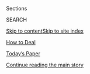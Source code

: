 <div id="app">

<div>

<div class="NYTAppHideMasthead css-zz1s19 e1suatyy0">

<div class="section css-ui9rw0 e1suatyy2">

<div class="css-11hrj97 er09x8g0">

<div class="css-6n7j50">

</div>

<span class="css-1dv1kvn">Sections</span>

<div class="css-10488qs">

<span class="css-1dv1kvn">SEARCH</span>

</div>

[Skip to content](#site-content)[Skip to site index](#site-index)

</div>

<div id="masthead-section-label" class="css-1fnb9ct eaxe0e00">

[How to
Deal](https://www.nytimes.com/spotlight/how-to-deal)

</div>

<div class="css-10698na e1huz5gh0">

</div>

</div>

<div id="masthead-bar-one" class="section hasLinks css-15hmgas e1csuq9d3">

<div class="css-uqyvli e1csuq9d0">

</div>

<div class="css-1uqjmks e1csuq9d1">

</div>

<div class="css-9e9ivx">

[](https://myaccount.nytimes.com/auth/login?response_type=cookie&client_id=vi)

</div>

<div class="css-1bvtpon e1csuq9d2">

[Today’s Paper](https://www.nytimes.com/section/todayspaper)

</div>

</div>

</div>

</div>

<div data-aria-hidden="false">

<div id="site-content" data-role="main">

<div id="top-wrapper" class="css-15p45cc eaca97t0" type="top">

<div id="top-slug" class="css-19x0jxb eaca97t1" hidden="">

Advertisement

</div>

[Continue reading the main
story](#after-top)

<div class="ad top-wrapper" style="text-align:center;height:100%;display:block;min-height:90px">

<div id="top" class="place-ad" data-position="top" data-size-key="top">

</div>

</div>

<div id="after-top">

</div>

</div>

<div id="collection-how-to-deal" class="section css-15h4p1b e9abtgs0">

<div class="css-1j21atc e1svk9qx1">

<div class="css-fmiefx e1svk9qx2">

<div class="css-1hk7r2m eu54l5x0">

<div id="sponsor-wrapper" class="css-7a1pgi eaca97t0" type="sponsor" hidden="">

<div id="sponsor-slug" class="css-1l4mleb eaca97t1" hidden="">

Supported by

</div>

[Continue reading the main
story](#after-sponsor)

<div id="sponsor" class="ad sponsor-wrapper" style="text-align:left;height:100%;display:block">

</div>

<div id="after-sponsor">

</div>

</div>

</div>

### <span class="css-hue6tr ezz4tcd1">[At Home](/spotlight/at-home)</span>

</div>

<div class="css-nfcc9b e1svk9qx3">

<div class="css-vl9dhg e1svk9qx5">

<div class="css-1nrhkj6 e1svk9qx6">

# How to Deal

<div class="follow-button-placeholder" data-collection-id="">

</div>

<div class="css-d8bdto" data-role="toolbar" data-aria-label="Social Media Share buttons, Save button, and Comments Panel with current comment count" data-testid="share-tools">

  - 
  - 
  - 
  - 
    
    <div class="css-6n7j50">
    
    </div>

</div>

</div>

</div>

</div>

<div id="subheader-wrapper" class="css-1kieyps eaca97t0" type="subheader">

<div id="subheader-slug" class="css-1tag3rd eaca97t1">

Advertisement

</div>

[Continue reading the main
story](#after-subheader)

<div id="subheader" class="ad subheader-wrapper" style="text-align:center;height:100%;display:block">

</div>

<div id="after-subheader">

</div>

</div>

</div>

<div class="css-4svvz1 ekkqrpp0">

<div id="collection-highlights-container" class="section css-18l1u7x e46isfb1">

<div class="css-zk12ih ef6si7p0">

1.  ![<span class="css-1hhnwbi e1oaj3zl2"><span class="css-1dv1kvn">Credit</span>September
    Dawn Bottoms/The New York
    Times</span>](https://static01.nyt.com/images/2020/07/28/fashion/00CovidSpreadingWeddings1/00CovidSpreadingWeddings1-videoLarge.jpg)
    
    <div class="css-10wtrbd">
    
    ## [Weddings as a Coronavirus Super-Spreader Worry](/2020/08/04/fashion/weddings/weddings-as-covid-super-spreaders.html)
    
    Despite precautions, the coronavirus has swept through a number of
    weddings, large and small, infecting guests and
    vendors.
    
    <span class="css-me3p27"></span><span class="css-1dydysp e4e4i5l3"></span><span class="css-9voj2j">By
    <span class="css-1baulvz last-byline" itemprop="name">Alyson
    Krueger</span></span>
    
    </div>

2.  ### good question
    
    ![<span class="css-1hhnwbi e1oaj3zl2"><span class="css-1dv1kvn">Credit</span>Randall
    Munroe</span>](https://static01.nyt.com/images/2020/08/04/science/00SCI-MUNROE-ROOM-promo/00SCI-MUNROE-ROOM-promo-videoLarge.jpg)
    
    <div class="css-10wtrbd">
    
    ## [How Hot Is Too Hot?](/2020/08/04/science/randall-munroe-xkcd-temperature.html)
    
    The human body can survive at surprisingly high temperatures, so
    long as you’re prepared to
    sweat.
    
    <span class="css-me3p27"></span><span class="css-1dydysp e4e4i5l3"></span><span class="css-9voj2j">By
    <span class="css-1baulvz last-byline" itemprop="name">Randall
    Munroe</span></span>
    
    </div>

3.  ![<span class="css-1hhnwbi e1oaj3zl2"><span class="css-1dv1kvn">Credit</span>Getty
    Images</span>](https://static01.nyt.com/images/2020/08/04/well/04sharenting/04sharenting-videoLarge.jpg)
    
    <div class="css-10wtrbd">
    
    ## [Why Parents Should Pause Before Oversharing Online](/2020/08/04/well/family/parents-social-media-privacy.html)
    
    As social media comes of age, will we regret all the information we
    revealed about our families during its early
    years?
    
    <span class="css-me3p27"></span><span class="css-1dydysp e4e4i5l3"></span><span class="css-9voj2j">By
    <span class="css-1baulvz last-byline" itemprop="name">Stacey
    Steinberg</span></span>
    
    </div>

4.  ![<span class="css-1hhnwbi e1oaj3zl2"><span class="css-1dv1kvn">Credit</span>Kennedi
    Carter for The New York
    Times</span>](https://static01.nyt.com/images/2020/08/04/business/04borrow1/04borrow1-videoLarge-v2.jpg)
    
    <div class="css-10wtrbd">
    
    ## [Interest Rates Are Low, but Loans Are Harder to Get. Here’s Why.](/2020/08/04/your-money/mortgage-loans-credit-cards-coronavirus.html)
    
    Banks have tightened standards, becoming more choosy about their
    borrowers and asking a lot of
    questions.
    
    <span class="css-me3p27"></span><span class="css-1dydysp e4e4i5l3"></span><span class="css-9voj2j">By
    <span class="css-1baulvz last-byline" itemprop="name">Tara Siegel
    Bernard</span></span>
    
    </div>

</div>

<div class="css-1xdhyk6 e46isfb0">

<div class="css-zk12ih ef6si7p0">

1.  ![<span class="css-1hhnwbi e1oaj3zl2"><span class="css-1dv1kvn">Credit</span></span>](https://static01.nyt.com/images/2020/08/03/autossell/diversetoys-still/diversetoys-still-videoLarge.jpg)
    
    <div class="css-10wtrbd">
    
    ## [How to Diversify Your Toy Box](/2020/08/03/parenting/multiracial-toys-diversity-play.html)
    
    Ways to create a multiracial and multicultural spectrum in a child’s
    activities and
    toys.
    
    <span class="css-me3p27"></span><span class="css-1dydysp e4e4i5l3"></span><span class="css-9voj2j">By
    <span class="css-1baulvz last-byline" itemprop="name">Shanicia
    Boswell</span></span>
    
    </div>

2.  ![<span class="css-1hhnwbi e1oaj3zl2"><span class="css-1dv1kvn">Credit</span>Jeremy
    and Claire Weiss for The New York
    Times</span>](https://static01.nyt.com/images/2020/08/06/fashion/03BACKORDER1/03BACKORDER1-videoLarge.jpg)
    
    <div class="css-10wtrbd">
    
    ## [The New Panic Buys: Kayaks, Pools, Tents and Trampolines](/2020/08/04/style/outdoor-camping-gear-pools-backordered.html)
    
    Americans seeking getaways (or staycations) in the pandemic are
    putting outdoor retailers in a supply
    crunch.
    
    <span class="css-me3p27"></span><span class="css-1dydysp e4e4i5l3"></span><span class="css-9voj2j">By
    <span class="css-1baulvz last-byline" itemprop="name">John
    Herrman</span></span>
    
    </div>

3.  ![<span class="css-1hhnwbi e1oaj3zl2"><span class="css-1dv1kvn">Credit</span>Aubrey
    Trinnaman for The New York
    Times</span>](https://static01.nyt.com/images/2020/02/28/multimedia/6parenting-polyamory/merlin_169675530_0daa7c39-bf76-4a11-9327-f5784bef4455-videoLarge.jpg)
    
    <div class="css-10wtrbd">
    
    ## [The Challenges of Polyamorous Parenting](/2020/08/04/parenting/polyamorous-parenting.html)
    
    Starting a family with more than two parents can present legal and
    social pitfalls. Here’s how some parents are making it
    work.
    
    <span class="css-me3p27"></span><span class="css-1dydysp e4e4i5l3"></span><span class="css-9voj2j">By
    <span class="css-1baulvz last-byline" itemprop="name">Cynthia
    McKelvey</span></span>
    
    </div>

4.  ![<span class="css-1hhnwbi e1oaj3zl2"><span class="css-1dv1kvn">Credit</span>James
    Steinberg</span>](https://static01.nyt.com/images/2020/08/04/science/04BAYES-illo/04BAYES-illo-videoLarge.jpg)
    
    <div class="css-10wtrbd">
    
    ## [How to Think Like an Epidemiologist](/2020/08/04/science/coronavirus-bayes-statistics-math.html)
    
    Don’t worry, a little Bayesian analysis won’t hurt
    you.
    
    <span class="css-me3p27"></span><span class="css-1dydysp e4e4i5l3"></span><span class="css-9voj2j">By
    <span class="css-1baulvz last-byline" itemprop="name">Siobhan
    Roberts</span></span>
    
    </div>

</div>

</div>

</div>

<div id="mid1-wrapper" class="css-1mn4oms eaca97t0" type="rank">

<div id="mid1-slug" class="css-1tag3rd eaca97t1">

Advertisement

</div>

[Continue reading the main
story](#after-mid1)

<div id="mid1" class="ad mid1-wrapper" style="text-align:center;height:100%;display:block">

</div>

<div id="after-mid1">

</div>

</div>

</div>

<div class="css-185go5a e1o5byef0">

<div class="css-15cbhtu">

  - [Latest](#stream-panel)
  - <span class="css-6n7j50">Search</span>
    <div class="control">
    <div class="label-container css-1dv1kvn">
    Search
    </div>
    <div class="css-wm4t3d">
    **<span id="clear-search-input" class="css-1dv1kvn">Clear this text
    input</span>
    </div>
    </div>
    <span class="css-1iovbfw"></span>

<div id="stream-panel" class="section css-8msx5b e1jz0cab1">

<div class="css-13mho3u">

1.  
    
    <div class="css-1cp3ece">
    
    <div class="css-1l4spti">
    
    [](/2020/08/01/arts/design/virus-design-objects.html)
    
    <div class="css-79elbk">
    
    ![](https://static01.nyt.com/images/2020/07/31/arts/31surfacing-virus-souvenirs3-13/31surfacing-virus-souvenirs3-13-thumbWide.png?quality=75&auto=webp&disable=upscale)
    
    </div>
    
    ## The Strange Lives of Objects in the Coronavirus Era
    
    The pandemic has inspired a flurry of new and novel items — and
    given ordinary ones new meanings.
    
    <div class="css-1nqbnmb ea5icrr0">
    
    By <span class="css-1n7hynb">Sophie Haigney <span>and</span> Peter
    Arkle</span>
    
    </div>
    
    </div>
    
    <div class="css-1lc2l26 e1xfvim33">
    
    </div>
    
    </div>

2.  
    
    <div class="css-1cp3ece">
    
    <div class="css-1l4spti">
    
    [](/2020/08/01/style/wealthy-rich-parents-coronavirus-schools-hamptons.html)
    
    <div class="css-79elbk">
    
    ![](https://static01.nyt.com/images/2020/08/02/fashion/02HAMPTONS-SCHOOL1/02HAMPTONS-SCHOOL1-thumbWide.jpg?quality=75&auto=webp&disable=upscale)
    
    </div>
    
    ## The Little Fraught Schoolhouse
    
    New York parents of means are seeking less congested classrooms near
    their second homes in the Hamptons and Hudson Valley. Not everyone
    is happy about this.
    
    <div class="css-1nqbnmb ea5icrr0">
    
    By <span class="css-1n7hynb">Alex
    Williams</span>
    
    </div>
    
    </div>
    
    <div class="css-1lc2l26 e1xfvim33">
    
    </div>
    
    </div>

3.  
    
    <div class="css-1cp3ece">
    
    <div class="css-1l4spti">
    
    [](/2020/07/31/arts/quarantine-parenting-art.html)
    
    <div class="css-79elbk">
    
    ![](https://static01.nyt.com/images/2020/08/02/arts/02diary-project-kleon-02/02diary-project-kleon-02-thumbWide.jpg?quality=75&auto=webp&disable=upscale)
    
    </div>
    
    ## The Unschooled Artists
    
    Taking lessons in creativity from my kids.
    
    <div class="css-1nqbnmb ea5icrr0">
    
    By <span class="css-1n7hynb">Austin
    Kleon</span>
    
    </div>
    
    </div>
    
    <div class="css-1lc2l26 e1xfvim33">
    
    </div>
    
    </div>

4.  
    
    <div class="css-1cp3ece">
    
    <div class="css-1l4spti">
    
    [](/2020/07/25/business/the-great-au-pair-rush.html)
    
    <div class="css-79elbk">
    
    ![](https://static01.nyt.com/images/2020/07/26/business/26aupairsjp/merlin_174871512_b1de58df-100c-4682-881e-d26acdceb4b6-thumbWide.jpg?quality=75&auto=webp&disable=upscale)
    
    </div>
    
    ## The Great Au Pair Rush
    
    When the Trump administration shut the borders to many new au pairs,
    those already in the country found they had something new: options.
    
    <div class="css-1nqbnmb ea5icrr0">
    
    By <span class="css-1n7hynb">Jordan
    Salama</span>
    
    </div>
    
    </div>
    
    <div class="css-1lc2l26 e1xfvim33">
    
    </div>
    
    </div>

5.  
    
    <div class="css-1cp3ece">
    
    <div class="css-1l4spti">
    
    [](/2020/07/24/parenting/summer-staycation-coronavirus.html)
    
    <div class="css-79elbk">
    
    ![](https://static01.nyt.com/images/2020/07/24/multimedia/24-par-vacation-city/24-par-vacation-city-thumbWide.jpg?quality=75&auto=webp&disable=upscale)
    
    </div>
    
    ## Making the Most of a Pandemic Staycation
    
    Families who stayed put in cities during the pandemic are
    rediscovering new ways to appreciate their neighborhoods and even
    their homes.
    
    <div class="css-1nqbnmb ea5icrr0">
    
    By <span class="css-1n7hynb">Christina
    Caron</span>
    
    </div>
    
    </div>
    
    <div class="css-1lc2l26 e1xfvim33">
    
    </div>
    
    </div>

6.  
    
    <div class="css-1cp3ece">
    
    <div class="css-1l4spti">
    
    [](/article/paper-wasps-yellowjackets.html)
    
    <div class="css-79elbk">
    
    ![](https://static01.nyt.com/images/2020/07/20/science/20SCI-WASPS1/20SCI-WASPS1-thumbWide.jpg?quality=75&auto=webp&disable=upscale)
    
    </div>
    
    ## There Are Wasps in the Yard. You’d Better Get to Know Them.
    
    They buzz. They hover. Sometimes they sting. But how much do you
    really know about these insects that can menace our summers?
    
    <div class="css-1nqbnmb ea5icrr0">
    
    By <span class="css-1n7hynb">Cara
    Giaimo</span>
    
    </div>
    
    </div>
    
    <div class="css-1lc2l26 e1xfvim33">
    
    </div>
    
    </div>

7.  
    
    <div class="css-1cp3ece">
    
    <div class="css-1l4spti">
    
    [](/2020/07/19/arts/design/swipe-right-buy-basquiat.html)
    
    <div class="css-79elbk">
    
    ![](https://static01.nyt.com/images/2020/07/19/arts/19AuctionApp2/19AuctionApp2-thumbWide.jpg?quality=75&auto=webp&disable=upscale)
    
    </div>
    
    ## To Buy This Basquiat, Swipe Right
    
    The auction veteran Loic Gouzer is selling major works of art on his
    new app.
    
    <div class="css-1nqbnmb ea5icrr0">
    
    By <span class="css-1n7hynb">Robin
    Pogrebin</span>
    
    </div>
    
    </div>
    
    <div class="css-1lc2l26 e1xfvim33">
    
    </div>
    
    </div>

8.  
    
    <div class="css-1cp3ece">
    
    <div class="css-1l4spti">
    
    [](/2020/07/18/at-home/coronavirus-pandemic-dating.html)
    
    <div class="css-79elbk">
    
    ![](https://static01.nyt.com/images/2020/07/19/multimedia/19AH-dating-illo/19AH-dating-illo-thumbWide.jpg?quality=75&auto=webp&disable=upscale)
    
    </div>
    
    ## The New Rules of Dating
    
    Some people are single and ready to mingle (or … more than that),
    even amid a global pandemic. Here are some tips for doing so safely.
    
    <div class="css-1nqbnmb ea5icrr0">
    
    By <span class="css-1n7hynb">Courtney
    Rubin</span>
    
    </div>
    
    </div>
    
    <div class="css-1lc2l26 e1xfvim33">
    
    </div>
    
    </div>

9.  
    
    <div class="css-1cp3ece">
    
    <div class="css-1l4spti">
    
    [](/2020/07/18/at-home/coronavirus-breathing-exercises.html)
    
    <div class="css-79elbk">
    
    ![](https://static01.nyt.com/images/2020/07/19/multimedia/19ah-breathe/19ah-breathe-thumbWide.jpg?quality=75&auto=webp&disable=upscale)
    
    </div>
    
    ## Breathe Better With These Nine Exercises
    
    “You can’t be truly healthy unless you’re breathing correctly.”
    
    <div class="css-1nqbnmb ea5icrr0">
    
    By <span class="css-1n7hynb">Kelly DiNardo</span>
    
    </div>
    
    <div class="css-185051n">
    
    [Leer en
    español](https://www.nytimes.com/es/2020/07/27/espanol/respira-mejor-con-estos-nueve-ejercicios.html "Read in Spanish")
    
    </div>
    
    </div>
    
    <div class="css-1lc2l26 e1xfvim33">
    
    </div>
    
    </div>

10. 
    
    <div class="css-1cp3ece">
    
    <div class="css-1l4spti">
    
    [](/2020/07/17/fashion/jewelry-instagram-buying-online.html)
    
    <div class="css-79elbk">
    
    ![](https://static01.nyt.com/images/2020/07/18/multimedia/18instabuying-illo/18instabuying-illo-thumbWide.jpg?quality=75&auto=webp&disable=upscale)
    
    </div>
    
    ## Buying Fine Jewelry on Instagram (Without Tears)
    
    Eager to order a new sparkler? Here are some tips to help make it a
    pleasant experience.
    
    <div class="css-1nqbnmb ea5icrr0">
    
    By <span class="css-1n7hynb">Libby Banks</span>
    
    </div>
    
    </div>
    
    <div class="css-1lc2l26 e1xfvim33">
    
    </div>
    
    </div>

<div class="css-13mho3u">

<div class="css-1t62hi8">

<div class="css-1stvaey">

Show
More

<div>

<div style="border:0;clip:rect(0 0 0 0);height:1px;margin:-1px;overflow:hidden;white-space:nowrap;padding:0;width:1px;position:absolute" data-role="log" data-aria-live="assertive">

</div>

<div style="border:0;clip:rect(0 0 0 0);height:1px;margin:-1px;overflow:hidden;white-space:nowrap;padding:0;width:1px;position:absolute" data-role="log" data-aria-live="assertive">

</div>

<div style="border:0;clip:rect(0 0 0 0);height:1px;margin:-1px;overflow:hidden;white-space:nowrap;padding:0;width:1px;position:absolute" data-role="log" data-aria-live="polite">

</div>

<div style="border:0;clip:rect(0 0 0 0);height:1px;margin:-1px;overflow:hidden;white-space:nowrap;padding:0;width:1px;position:absolute" data-role="log" data-aria-live="polite">

</div>

</div>

</div>

</div>

</div>

</div>

<div class="css-g6hk37 supplemental">

<div id="mid2-wrapper" class="css-10wkyv7 eaca97t0" type="lede">

<div id="mid2-slug" class="css-1tag3rd eaca97t1">

Advertisement

</div>

[Continue reading the main
story](#after-mid2)

<div id="mid2" class="ad mid2-wrapper" style="text-align:center;height:100%;display:block;min-height:250px">

</div>

<div id="after-mid2">

</div>

</div>

<div id="mktg-wrapper" class="css-oxle51 eaca97t0" type="mktg">

<div id="mktg-slug" class="css-1tag3rd eaca97t1">

Advertisement

</div>

[Continue reading the main
story](#after-mktg)

<div id="mktg" class="ad mktg-wrapper" style="text-align:center;height:100%;display:block">

</div>

<div id="after-mktg">

</div>

</div>

</div>

</div>

</div>

</div>

</div>

</div>

## Site Index

<div>

</div>

## Site Information Navigation

  - [© <span>2020</span> <span>The New York Times
    Company</span>](https://help.nytimes.com/hc/en-us/articles/115014792127-Copyright-notice)

<!-- end list -->

  - [NYTCo](https://www.nytco.com/)
  - [Contact
    Us](https://help.nytimes.com/hc/en-us/articles/115015385887-Contact-Us)
  - [Work with us](https://www.nytco.com/careers/)
  - [Advertise](https://nytmediakit.com/)
  - [T Brand Studio](http://www.tbrandstudio.com/)
  - [Your Ad
    Choices](https://www.nytimes.com/privacy/cookie-policy#how-do-i-manage-trackers)
  - [Privacy](https://www.nytimes.com/privacy)
  - [Terms of
    Service](https://help.nytimes.com/hc/en-us/articles/115014893428-Terms-of-service)
  - [Terms of
    Sale](https://help.nytimes.com/hc/en-us/articles/115014893968-Terms-of-sale)
  - [Site
    Map](https://spiderbites.nytimes.com)
  - [Help](https://help.nytimes.com/hc/en-us)
  - [Subscriptions](https://www.nytimes.com/subscription?campaignId=37WXW)

</div>

</div>

